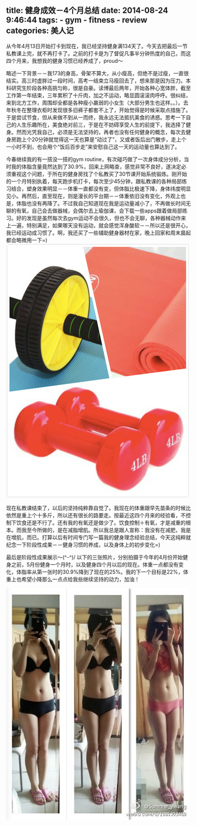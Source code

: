 title: 健身成效－4个月总结
date: 2014-08-24 9:46:44
tags:
    - gym
    - fitness
    - review
categories: 美人记
---

从今年4月13日开始打卡到现在，我已经坚持健身满134天了。今天去把最后一节私教课上完，就不再打卡了。之前的打卡是为了督促凡事半分钟热度的自己，而这四个月来，我想我的健身习惯已经养成了，proud～

略述一下背景－－我173的身高，骨架不算大，从小瘦高，但绝不是过瘦，一直很结实。高三时虚胖过一段时间，高考一结束立马瘦回去了，想来那是因为压力。本科研究生阶段各种高挑匀称，很是自豪。读博最后两年，开始各种心宽体胖，截至工作第一年结束，三年累积了十斤肉，加之不运动，略显圆滚滚肉呼呼。很纠结，来到北方工作，周围却全都是各种瘦小羸弱的小女生（大部分男生也这样。。）。去年秋冬在整理衣柜时发现很多旧裤子都套不上了，开始觉得是时候采取点措施了。于是尝试节食，但从来做不到从一而终，我永远无法抵抗美食的诱惑。思考一下自己的人生乐趣所在，美食绝对前三，于是在不妨碍享受人生的前提下，我选择了健身。然而光凭我自己，必须是无法坚持的，再者也没有任何健身的概念，每次去健身房跑上个20分钟就觉得这一天也算是“动过了”，又或者饭后出门散步，走上个一小时不到，也会用个“饭后百步走”来安慰自己这一天的运动量也算达到了。

今春继续我的有一搭没一搭的gym routine，有次碰巧做了一次身体成分分析，当时我的体脂含量竟然达到了30.9%，回来上网略查，感觉非常不良好，遂决定必须重视这个问题，于所在的健身房找了个私教买了30节课开始系统锻炼。刚开始的一个月特别执着，每天跑步机打卡，每次至少45分钟，跟私教课的各种局部练习结合，塑身效果明显－－体重一直都没有变，但体脂比极速下降，身体纬度明显见小。再然后，直至现在，则是漫长的平台期－－体重依旧没有变化，外观上也是，体脂也没有再降了。不过我自己知道现在我是运动量减小了，不再做长时间无聊的有氧，自己会去做器械，会偶尔去上瑜伽课，会下载一些apps跟着做局部练习。好的发现是虽然每次去gym运动不会很久，但也不会无聊，各种器械动作来上一遍，特别满足，如果哪天没有运动，就会感觉浑身酸软－－所以还是很开心，我已经运动成习惯了。啊，我还买了一些辅助健身器材在家，晚上回家和周末晨起都会略微用一下=)
![](/picture/workoutstuff.jpg)

现在私教课结束了，以后的坚持纯粹靠自觉了。我现在的体重跟早先苗条的时候比依然是重上个十多斤，所以还有很长的路要走。按最近这四个月来的经验看，不控制下饮食还是不行了。还有我的有氧还是做少了。饮食控制＋有氧，才是减重的根本。而我至今所做的，是在减脂增肌。所以我总是跟人宣称：我没有在减肥，我是在增肌，而已。打算以后有时间专门写一篇我的健身理念经验总结，今天这纯粹就纪念一下阶段性成果－－健身习惯的养成，以及身体上的初步变化=)

最后是阶段性成果展示～(^-^)/ 以下的三张照片，分别拍摄于今年的4月份开始健身之前，5月份健身一个月时，以及健身四个月以后的现在。体重一点都没有变化，体脂率从第一张时的30.9%降到了现在的25%。我的下一个目标是22%，体重上也希望小降那么一点点给我些继续坚持的动力，加油！

![](/picture/slim.jpg)
